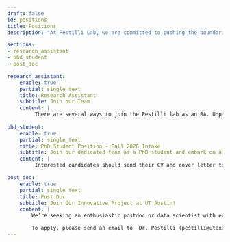 ```yaml
---
draft: false
id: positions
title: Positions
description: "At Pestilli Lab, we are committed to pushing the boundaries of Neuroscience. Our team is a dynamic blend of seasoned experts and enthusiastic young talents, all united by our passion for discovery. We believe in fostering an inclusive, collaborative environment where every idea is valued"

sections:
- research_assistant
- phd_student
- post_doc

research_assistant:
    enable: true
    partial: single_text
    title: Research Assistant
    subtitle: Join our Team 
    content: |
         There are several ways to join the Pestilli lab as an RA. Unpaid RA's may first join lab meetings to learn more about ongoing projects and match with a mentor after finding a project of interest. For more information on lab meetings, please contact the lab manager. In addition, there are several avenues to become an RA with limited funding. The following are several programs to explore for research funding opportunities: <a href='[https://utaustin.wd1.myworkdayjobs.com/UTstaff/job/UT-MAIN-CAMPUS/Social-Sciences---Humanities-Research-Associate-IV--Pestili-Lab_R_00036841](https://liberalarts.utexas.edu/research/student-research-in-cola/undergraduate-research/undergraduate-research-apprenticeship-program.html)'>Here</a>.
         
phd_student:
    enable: true
    partial: single_text
    title: PhD Student Position - Fall 2026 Intake
    subtitle: Join our dedicated team as a PhD student and embark on a journey of exploration, innovation, and groundbreaking research.
    content: |
         Interested candidates should send their CV and cover letter to Dr. Pestilli (pestilli@utexas.edu) and Melanie Collier (mcollie@utexas.edu)

post_doc:
    enable: true
    partial: single_text
    title: Post Doc
    subtitle: Join Our Innovative Project at UT Austin!
    content: |
        We’re seeking an enthusiastic postdoc or data scientist with expertise in neuroimaging or computer science to join the Pestilli Lab on a Wellcome Trust-funded project. The role involves developing an International Data Governance Framework (IDGF) for brain & health data and leading related scientific publications <a href='https://bridge.incf.org/'>Learn more</a>.

        To apply, please send an email to  Dr. Pestilli (pestilli@utexas.edu) and Melanie Collier (mcollie@utexas.edu), using the subject line "International Data Governance Framework (IDGF)". Include a cover letter expressing your interest in the project, your CV, and a research statement.
---
```

